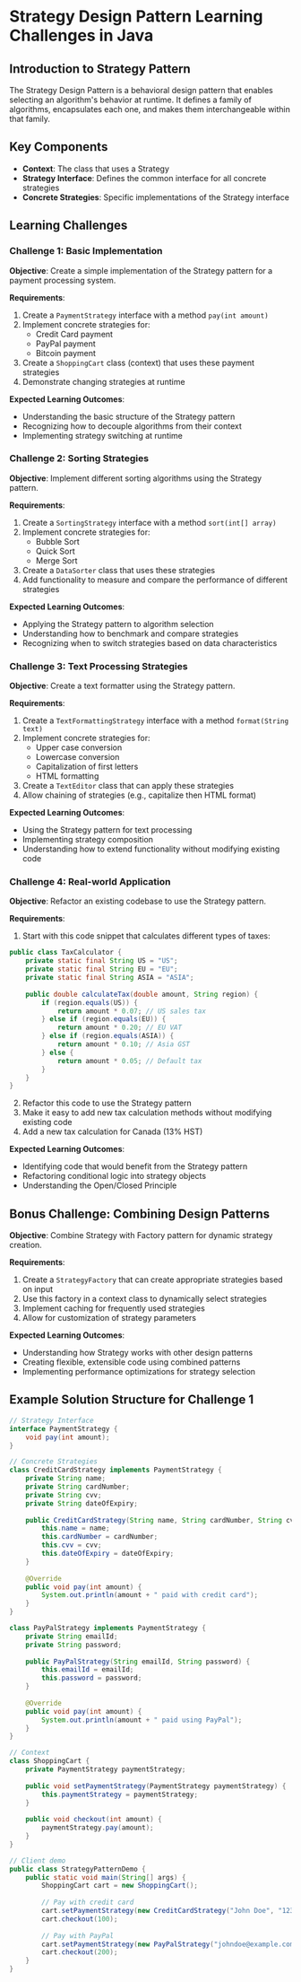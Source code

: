 # Strategy Design Pattern Learning Challenges in Java

## Introduction to Strategy Pattern
The Strategy Design Pattern is a behavioral design pattern that enables selecting an algorithm's behavior at runtime. It defines a family of algorithms, encapsulates each one, and makes them interchangeable within that family.

## Key Components
- **Context**: The class that uses a Strategy
- **Strategy Interface**: Defines the common interface for all concrete strategies
- **Concrete Strategies**: Specific implementations of the Strategy interface

## Learning Challenges

### Challenge 1: Basic Implementation
**Objective**: Create a simple implementation of the Strategy pattern for a payment processing system.

**Requirements**:
1. Create a `PaymentStrategy` interface with a method `pay(int amount)`
2. Implement concrete strategies for:
    - Credit Card payment
    - PayPal payment
    - Bitcoin payment
3. Create a `ShoppingCart` class (context) that uses these payment strategies
4. Demonstrate changing strategies at runtime

**Expected Learning Outcomes**:
- Understanding the basic structure of the Strategy pattern
- Recognizing how to decouple algorithms from their context
- Implementing strategy switching at runtime

### Challenge 2: Sorting Strategies
**Objective**: Implement different sorting algorithms using the Strategy pattern.

**Requirements**:
1. Create a `SortingStrategy` interface with a method `sort(int[] array)`
2. Implement concrete strategies for:
    - Bubble Sort
    - Quick Sort
    - Merge Sort
3. Create a `DataSorter` class that uses these strategies
4. Add functionality to measure and compare the performance of different strategies

**Expected Learning Outcomes**:
- Applying the Strategy pattern to algorithm selection
- Understanding how to benchmark and compare strategies
- Recognizing when to switch strategies based on data characteristics

### Challenge 3: Text Processing Strategies
**Objective**: Create a text formatter using the Strategy pattern.

**Requirements**:
1. Create a `TextFormattingStrategy` interface with a method `format(String text)`
2. Implement concrete strategies for:
    - Upper case conversion
    - Lowercase conversion
    - Capitalization of first letters
    - HTML formatting
3. Create a `TextEditor` class that can apply these strategies
4. Allow chaining of strategies (e.g., capitalize then HTML format)

**Expected Learning Outcomes**:
- Using the Strategy pattern for text processing
- Implementing strategy composition
- Understanding how to extend functionality without modifying existing code

### Challenge 4: Real-world Application
**Objective**: Refactor an existing codebase to use the Strategy pattern.

**Requirements**:
1. Start with this code snippet that calculates different types of taxes:

```java
public class TaxCalculator {
    private static final String US = "US";
    private static final String EU = "EU";
    private static final String ASIA = "ASIA";
    
    public double calculateTax(double amount, String region) {
        if (region.equals(US)) {
            return amount * 0.07; // US sales tax
        } else if (region.equals(EU)) {
            return amount * 0.20; // EU VAT
        } else if (region.equals(ASIA)) {
            return amount * 0.10; // Asia GST
        } else {
            return amount * 0.05; // Default tax
        }
    }
}
```

2. Refactor this code to use the Strategy pattern
3. Make it easy to add new tax calculation methods without modifying existing code
4. Add a new tax calculation for Canada (13% HST)

**Expected Learning Outcomes**:
- Identifying code that would benefit from the Strategy pattern
- Refactoring conditional logic into strategy objects
- Understanding the Open/Closed Principle

## Bonus Challenge: Combining Design Patterns
**Objective**: Combine Strategy with Factory pattern for dynamic strategy creation.

**Requirements**:
1. Create a `StrategyFactory` that can create appropriate strategies based on input
2. Use this factory in a context class to dynamically select strategies
3. Implement caching for frequently used strategies
4. Allow for customization of strategy parameters

**Expected Learning Outcomes**:
- Understanding how Strategy works with other design patterns
- Creating flexible, extensible code using combined patterns
- Implementing performance optimizations for strategy selection

## Example Solution Structure for Challenge 1

```java
// Strategy Interface
interface PaymentStrategy {
    void pay(int amount);
}

// Concrete Strategies
class CreditCardStrategy implements PaymentStrategy {
    private String name;
    private String cardNumber;
    private String cvv;
    private String dateOfExpiry;
    
    public CreditCardStrategy(String name, String cardNumber, String cvv, String dateOfExpiry) {
        this.name = name;
        this.cardNumber = cardNumber;
        this.cvv = cvv;
        this.dateOfExpiry = dateOfExpiry;
    }
    
    @Override
    public void pay(int amount) {
        System.out.println(amount + " paid with credit card");
    }
}

class PayPalStrategy implements PaymentStrategy {
    private String emailId;
    private String password;
    
    public PayPalStrategy(String emailId, String password) {
        this.emailId = emailId;
        this.password = password;
    }
    
    @Override
    public void pay(int amount) {
        System.out.println(amount + " paid using PayPal");
    }
}

// Context
class ShoppingCart {
    private PaymentStrategy paymentStrategy;
    
    public void setPaymentStrategy(PaymentStrategy paymentStrategy) {
        this.paymentStrategy = paymentStrategy;
    }
    
    public void checkout(int amount) {
        paymentStrategy.pay(amount);
    }
}

// Client demo
public class StrategyPatternDemo {
    public static void main(String[] args) {
        ShoppingCart cart = new ShoppingCart();
        
        // Pay with credit card
        cart.setPaymentStrategy(new CreditCardStrategy("John Doe", "1234567890123456", "786", "12/25"));
        cart.checkout(100);
        
        // Pay with PayPal
        cart.setPaymentStrategy(new PayPalStrategy("johndoe@example.com", "password"));
        cart.checkout(200);
    }
}
```